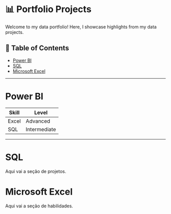 # 📊 Portfolio Projects
Welcome to my data portfolio! Here, I showcase highlights from my data projects.
## :file_folder: Table of Contents

- [Power BI](#power-bi)
- [SQL](#sql)
- [Microsoft Excel](#microsoft-excel)

---

# Power BI
| Skill       | Level     |
|-------------|----------|
| Excel       | Advanced |
| SQL         | Intermediate |

---

# SQL

Aqui vai a seção de projetos.

# Microsoft Excel

Aqui vai a seção de habilidades.

